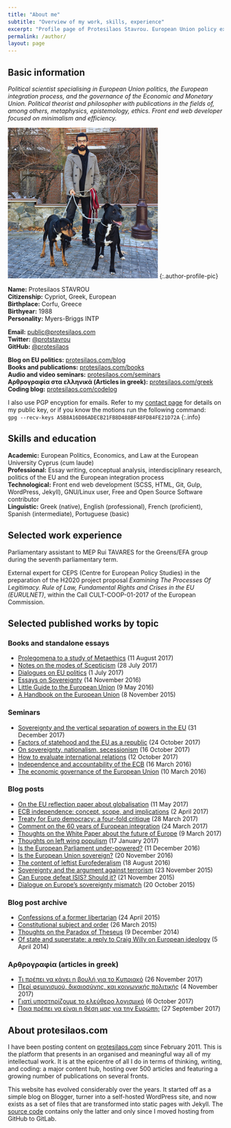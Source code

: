 ```yaml
---
title: "About me"
subtitle: "Overview of my work, skills, experience"
excerpt: "Profile page of Protesilaos Stavrou. European Union policy expert. Philosopher. Web developer."
permalink: /author/
layout: page
---
```

## Basic information

*Political scientist specialising in European Union politics, the European integration process, and the governance of the Economic and Monetary Union. Political theorist and philosopher with publications in the fields of, among others, metaphysics, epistemology, ethics. Front end web developer focused on minimalism and efficiency.*

![Protesilaos profile pic](/images/self/protesilaos_stavrou_2018.jpg)
{:.author-profile-pic}

**Name:** Protesilaos STAVROU  
**Citizenship:** Cypriot, Greek, European  
**Birthplace:** Corfu, Greece  
**Birthyear:** 1988  
**Personality:** Myers-Briggs INTP

**Email:** <public@protesilaos.com>  
**Twitter:** [@protstavrou](https://twitter.com/protstavrou)  
**GitHub:** [@protesilaos](https://github.com/protesilaos)

**Blog on EU politics:** [protesilaos.com/blog](/blog/)  
**Books and publications:** [protesilaos.com/books](/books/)  
**Audio and video seminars:** [protesilaos.com/seminars](/seminars/)  
**Αρθρογραφία στα ελληνικά (Articles in greek):** [protesilaos.com/greek](/greek/)  
**Coding blog:** [protesilaos.com/codelog](/codelog/)  

I also use PGP encyption for emails. Refer to my [contact page](/contact/) for details on my public key, or if you know the motions run the following command:  
`gpg --recv-keys A5B8A16D86ADECB21FB8D488BF48FD84FE21D72A`
{:.info}

## Skills and education

**Academic:** European Politics, Economics, and Law at the European University Cyprus (cum laude)  
**Professional:** Essay writing, conceptual analysis, interdisciplinary research, politics of the EU and the European integration process  
**Technological:** Front end web development (SCSS, HTML, Git, Gulp, WordPress, Jekyll), GNU/Linux user, Free and Open Source Software contributor  
**Linguistic:** Greek (native), English (professional), French (proficient), Spanish (intermediate), Portuguese (basic)  

## Selected work experience

Parliamentary assistant to MEP Rui TAVARES for the Greens/EFA group during the seventh parliamentary term.

External expert for CEPS (Centre for European Policy Studies) in the preparation of the H2020 project proposal *Examining The Processes Of Legitimacy. Rule of Law, Fundamental Rights and Crises in the EU (EURULNET)*, within the Call CULT-COOP-01-2017 of the European Commission.

## Selected published works by topic

### Books and standalone essays
- [Prolegomena to a study of Metaethics](/prolegomena-study-metaethics/) (11 August 2017)
- [Notes on the modes of Scepticism](/notes-modes-scepticism/) (28 July 2017)
- [Dialogues on EU politics](/eudi/) (1 July 2017)
- [Essays on Sovereignty](/sov/) (14 November 2016)
- [Little Guide to the European Union](/euguide/) (9 May 2016)
- [A Handbook on the European Union](/euhandbook/) (8 November 2015)

### Seminars
- [Sovereignty and the vertical separation of powers in the EU](https://protesilaos.com/seminars/sovereignty-eu-federation/) (31 December 2017)
- [Factors of statehood and the EU as a republic](/seminars/statehood-factors-eu-republic/) (24 October 2017)
- [On sovereignty, nationalism, secessionism](/seminars/sov-nation-secession/) (16 October 2017)
- [How to evaluate international relations](/seminars/sov-international-relations/) (12 October 2017)
- [Independence and accountability of the ECB](/seminars/ecb-independence-accountability/) (16 March 2016)
- [The economic governance of the European Union](/seminars/eu-economic-governance/) (10 March 2016)

### Blog posts
- [On the EU reflection paper about globalisation](/eu-reflection-paper-globalisation/) (11 May 2017)
- [ECB independence: concept, scope, and implications](/ecb-independence-review/) (2 April 2017)
- [Treaty for Euro democracy: a four-fold critique](/euro-area-democracy-treaty/) (28 March 2017)
- [Comment on the 60 years of European integration](/eu-integration-60/) (24 March 2017)
- [Thoughts on the White Paper about the future of Europe](/future-eu-white-paper/) (9 March 2017)
- [Thoughts on left wing populism](/thoughts-left-wing-populism/) (17 January 2017)
- [Is the European Parliament under-powered?](/ep-power-role/) (11 December 2016)
- [Is the European Union sovereign?](/eu-sovereignty/) (20 November 2016)
- [The content of leftist Eurofederalism](/leftist-federalism-content/) (18 August 2016)
- [Sovereignty and the argument against terrorism](/sovereignty-against-terrorism/) (23 November 2015)
- [Can Europe defeat ISIS? Should it?](/europe-isis-war/) (21 November 2015)
- [Dialogue on Europe’s sovereignty mismatch](/dialogue-eu-sovereignty-mismatch/) (20 October 2015)

### Blog post archive
- [Confessions of a former libertarian](/confessions-former-libertarian/) (24 April 2015)
- [Constitutional subject and order](/constitutional-subject-order/) (26 March 2015)
- [Thoughts on the Paradox of Theseus](/theseus-paradox/) (9 December 2014)
- [Of state and superstate: a reply to Craig Willy on European ideology](/european-ideology-mysticism-state-superstate/) (5 April 2014)

### Αρθρογραφία (articles in greek)

- [Τι πρέπει να κάνει η βουλή για το Κυπριακό](/greek/2017-11-26-parl-cy-problem/) (26 November 2017)
- [Περί φεμινισμού, δικαιοσύνης, και κοινωνικής πολιτικής](/greek/2017-11-04-feminism-social-dimension/) (4 November 2017)
- [Γιατί υποστηρίζουμε το ελεύθερο λογισμικό](/greek/2017-10-06-support-free-software/) (6 October 2017)
- [Ποια πρέπει να είναι η θέση μας για την Ευρώπη;](/greek/2017-09-27-new-left-europe/) (27 September 2017)

## About protesilaos.com

I have been posting content on [protesilaos.com](/) since February 2011. This is the platform that presents in an organised and meaningful way all of my intellectual work. It is at the epicentre of all I do in terms of thinking, writing, and coding: a major content hub, hosting over 500 articles and featuring a growing number of publications on several fronts.

This website has evolved considerably over the years. It started off as a simple blog on Blogger, turner into a self-hosted WordPress site, and now exists as a set of files that are transformed into static pages with Jekyll. The [source code](https://gitlab.com/protesilaos/protesilaos.gitlab.io) contains only the latter and only since I moved hosting from GitHub to GitLab.
